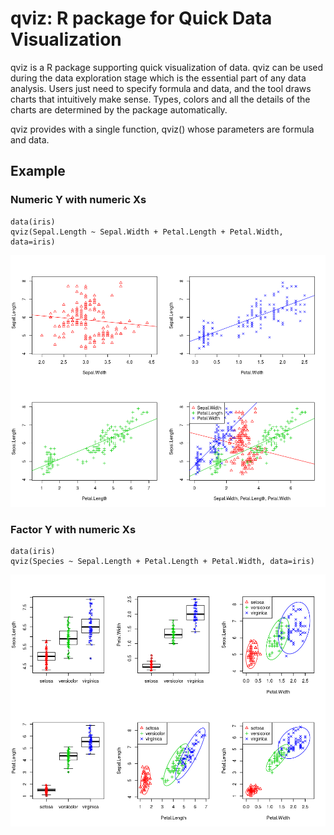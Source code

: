 # qviz: R package for Quick Data Visualization


qviz is a R package supporting quick visualization of data. qviz can be used during the data exploration stage which is the essential part of any data analysis. Users just need to specify formula and data, and the tool draws charts that intuitively make sense. Types, colors and all the details of the charts are determined by the package automatically.

qviz provides with a single function, qviz() whose parameters are formula and data.

## Example

### Numeric Y with numeric Xs

    data(iris)
    qviz(Sepal.Length ~ Sepal.Width + Petal.Length + Petal.Width, data=iris)
    
![screenshot](https://github.com/minkooseo/qviz/raw/master/_images/sepal_length_for_multiple_ivs.png)

### Factor Y with numeric Xs

    data(iris)
    qviz(Species ~ Sepal.Length + Petal.Length + Petal.Width, data=iris)

![screenshot2](https://github.com/minkooseo/qviz/raw/master/_images/species_for_multiple_ivs.png)
